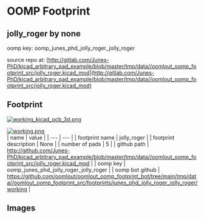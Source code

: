 # OOMP Footprint  
## jolly_roger  by none  
  
oomp key: oomp_junes_phd_jolly_roger_jolly_roger  
  
source repo at: [http://gitlab.com/Junes-PhD/kicad_arbitrary_pad_example/blob/master/tmp/data//oomlout_oomp_footprint_src/jolly_roger.kicad_mod](http://gitlab.com/Junes-PhD/kicad_arbitrary_pad_example/blob/master/tmp/data//oomlout_oomp_footprint_src/jolly_roger.kicad_mod)  
## Footprint  
  
[![working_kicad_pcb_3d.png](working_kicad_pcb_3d_600.png)](working_kicad_pcb_3d.png)  
  
[![working.png](working_600.png)](working.png)  
| name | value | 
| --- | --- | 
| footprint name | jolly_roger | 
| footprint description | None | 
| number of pads | 5 | 
| github path | http://github.com/Junes-PhD/kicad_arbitrary_pad_example/blob/master/tmp/data//oomlout_oomp_footprint_src/jolly_roger.kicad_mod | 
| oomp key | oomp_junes_phd_jolly_roger_jolly_roger | 
| oomp bot github | https://github.com/oomlout/oomlout_oomp_footprint_bot/tree/main/tmp/data//oomlout_oomp_footprint_src/footprints/junes_phd_jolly_roger_jolly_roger/working | 
## Images  
